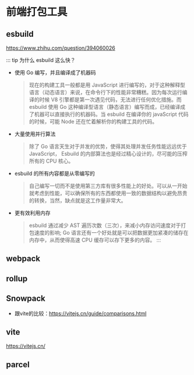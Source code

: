 
# 前端打包工具

## esbuild

https://www.zhihu.com/question/394060026

::: tip 为什么 esbuild 这么快？
- 使用 Go 编写，并且编译成了机器码
    > 现在的构建工具一般都是用 JavaScript 进行编写的，对于这种解释型语言（动态语言）来说，在命令行下的性能非常糟糕。因为每次运行编译的时候 V8 引擎都是第一次遇见代码，无法进行任何优化措施。而 esbuild 使用 Go 这种编译型语言（静态语言）编写而成，已经编译成了机器可以直接执行的机器码。当 esbuild 在编译你的 javaScript 代码的时候，可能 Node 还在忙着解析你的构建工具的代码。
- 大量使用并行算法
    > 除了 Go 语言天生对于并发的优势，使得其处理并发任务性能远远优于 JavaScript， Esbuild 的内部算法也是经过精心设计的，尽可能的压榨所有的 CPU 核心。
- esbuild 的所有内容都是从零编写的
    > 自己编写一切而不是使用第三方库有很多性能上的好处。可以从一开始就考虑到性能，可以确保所有的东西都使用一致的数据结构以避免昂贵的转换，当然，缺点就是这工作量非常大。
- 更有效利用内存
    > esbuild 通过减少 AST 遍历次数（三次），来减小内存访问速度对于打包速度的影响; Go 语言还有一个好处就是可以把数据更加紧凑的储存在内存中，从而使得高速 CPU 缓存可以存下更多的内容。
:::



## webpack


## rollup



## Snowpack

- 跟vite的比较：https://vitejs.cn/guide/comparisons.html


## vite

https://vitejs.cn/

## parcel

